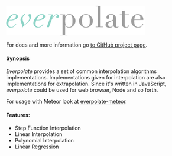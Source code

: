 ![everpolate](https://raw.githubusercontent.com/BorisChumichev/everpolate/master/everpolate-logo.png)

For docs and more information go [to GitHub project page](http://borischumichev.github.io/everpolate/).

#### Synopsis

*Everpolate* provides a set of common interpolation algorithms implementations. Implementations given for interpolation are also implementations for extrapolation. Since it's written in JavaScript, *everpolate* could be used for web browser, Node and so forth.

For usage with Meteor look at [everpolate-meteor](https://github.com/rmuratov/everpolate-meteor).

#### Features:

* Step Function Interpolation
* Linear Interpolation
* Polynomial Interpolation
* Linear Regression 
